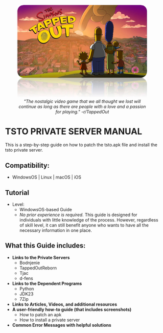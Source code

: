 <figure>
  <img src="TSTO_HEADER.png" alt="Happy TAPPING!">
  <figcaption><i><center>"The nostalgic video game that we all thought we lost will continue as long as there are people with a love and a passion for playing." -r/TappedOut</center></i></figcaption>
</figure>

# TSTO PRIVATE SERVER MANUAL
This is a step-by-step guide on how to patch the tsto.apk file and install the tsto private server.

## Compatibility:
   * WindowsOS | Linux | macOS | iOS

## Tutorial 
   * Level:
     * WindowsOS-based Guide
     * <i>No prior experience is required.</i> This guide is designed for individuals with little knowledge of the process. 
However, regardless of skill level, it can still benefit anyone who wants to have all the necessary information in one place.

## What this Guide includes:
   * <b>Links to the Private Servers</b>
      * Bodnjenie
      * TappedOutReborn
      * Tjac
      * d-fens
   * <b>Links to the Dependent Programs</b>
      * Python
      * JDK23
      * 7Zip
   * <b>Links to Articles, Videos, and additional resources</b>
   * <b>A user-friendly how-to guide (that includes screenshots)</b>
      * How to patch an apk
      * How to install a private server
   * <b>Common Error Messages with helpful solutions</b>
